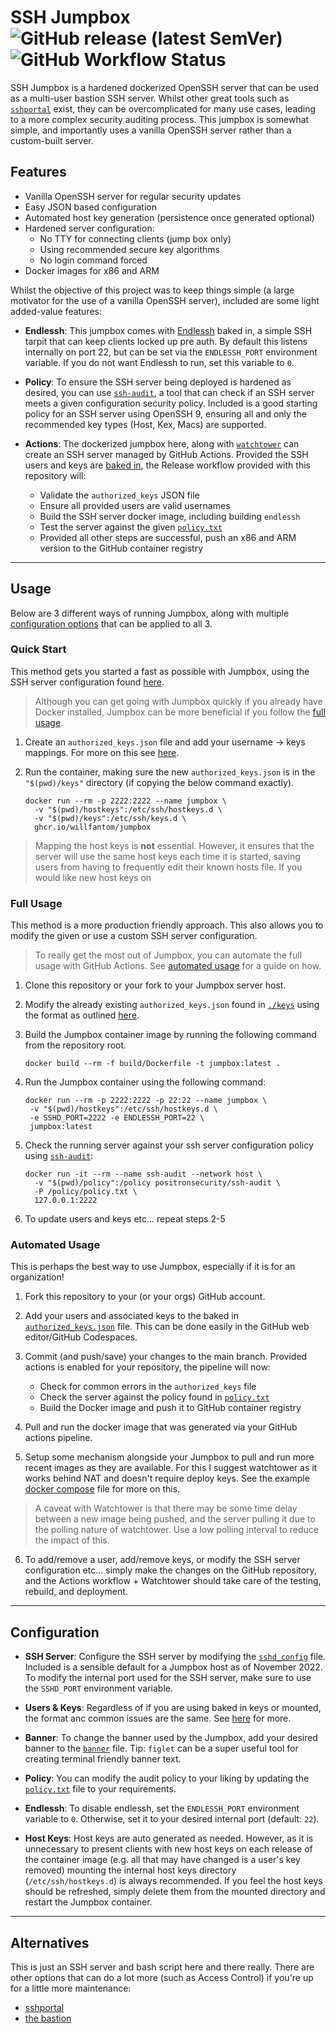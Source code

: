# SSH Jumpbox    ![GitHub release (latest SemVer)](https://img.shields.io/github/v/tag/willfantom/jumpbox?display_name=tag&label=%20&sort=semver)  ![GitHub Workflow Status](https://img.shields.io/github/workflow/status/WillFantom/jumpbox/Release?label=%20&logo=github)

SSH Jumpbox is a hardened dockerized OpenSSH server that can be used as a multi-user bastion SSH server. Whilst other great tools such as [`sshportal`](https://github.com/moul/sshportal) exist, they can be overcomplicated for many use cases, leading to a more complex security auditing process. This jumpbox is somewhat simple, and importantly uses a vanilla OpenSSH server rather than a custom-built server.

## Features

 - Vanilla OpenSSH server for regular security updates
 - Easy JSON based configuration
 - Automated host key generation (persistence once generated optional)
 - Hardened server configuration:
   - No TTY for connecting clients (jump box only)
   - Using recommended secure key algorithms
   - No login command forced
 - Docker images for x86 and ARM

Whilst the objective of this project was to keep things simple (a large motivator for the use of a vanilla OpenSSH server), included are some light added-value features:

- **Endlessh**: This jumpbox comes with [Endlessh](https://github.com/skeeto/endlessh) baked in, a simple SSH tarpit that can keep clients locked up pre auth. By default this listens internally on port 22, but can be set via the `ENDLESSH_PORT` environment variable. If you do not want Endlessh to run, set this variable to `0`.

- **Policy**: To ensure the SSH server being deployed is hardened as desired, you can use [`ssh-audit`](https://github.com/jtesta/ssh-audit), a tool that can check if an SSH server meets a given configuration security policy. Included is a good starting policy for an SSH server using OpenSSH 9, ensuring all and only the recommended key types (Host, Kex, Macs) are supported.

- **Actions**: The dockerized jumpbox here, along with [`watchtower`](https://containrrr.dev/watchtower/) can create an SSH server managed by GitHub Actions. Provided the SSH users and keys are [baked in](#full-usage), the Release workflow provided with this repository will:
   - Validate the `authorized_keys` JSON file
   - Ensure all provided users are valid usernames
   - Build the SSH server docker image, including building `endlessh`
   - Test the server against the given [`policy.txt`](./policy/policy.txt)
   - Provided all other steps are successful, push an x86 and ARM version to the GitHub container registry

---

## Usage

Below are 3 different ways of running Jumpbox, along with multiple [configuration options](#configuration) that can be applied to all 3.

### Quick Start

This method gets you started a fast as possible with Jumpbox, using the SSH server configuration found [here](./sshd/sshd_config).

> Although you can get going with Jumpbox quickly if you already have Docker installed, Jumpbox can be more beneficial if you follow the [full usage](#full-usage).

1. Create an `authorized_keys.json` file and add your username -> keys mappings. For more on this see [here](example/keys/README.md).

2. Run the container, making sure the new `authorized_keys.json` is in the `"$(pwd)/keys"` directory (if copying the below command exactly).
   ```
   docker run --rm -p 2222:2222 --name jumpbox \
     -v "$(pwd)/hostkeys":/etc/ssh/hostkeys.d \
     -v "$(pwd)/keys":/etc/ssh/keys.d \
     ghcr.io/willfantom/jumpbox
   ```

> Mapping the host keys is **not** essential. However, it ensures that the server will use the same host keys each time it is started, saving users from having to frequently edit their known hosts file. If you would like new host keys on 

### Full Usage

This method is a more production friendly approach. This also allows you to modify the given or use a custom SSH server configuration.

> To really get the most out of Jumpbox, you can automate the full usage with GitHub Actions. See [automated usage](#automated-usage) for a guide on how.

1. Clone this repository or your fork to your Jumpbox server host.

2. Modify the already existing `authorized_keys.json` found in [`./keys`](./keys/) using the format as outlined [here](example/keys/README.md).

3. Build the Jumpbox container image by running the following command from the repository root.
   ```
   docker build --rm -f build/Dockerfile -t jumpbox:latest .
   ```

4. Run the Jumpbox container using the following command:
   ```
   docker run --rm -p 2222:2222 -p 22:22 --name jumpbox \
    -v "$(pwd)/hostkeys":/etc/ssh/hostkeys.d \
    -e SSHD_PORT=2222 -e ENDLESSH_PORT=22 \
    jumpbox:latest
   ```

5. Check the running server against your ssh server configuration policy using [`ssh-audit`](https://github.com/jtesta/ssh-audit):
   ```
   docker run -it --rm --name ssh-audit --network host \
     -v "$(pwd)/policy":/policy positronsecurity/ssh-audit \
     -P /policy/policy.txt \
     127.0.0.1:2222
   ```
   
6. To update users and keys etc... repeat steps 2-5

### Automated Usage

This is perhaps the best way to use Jumpbox, especially if it is for an organization!

1. Fork this repository to your (or your orgs) GitHub account.

2. Add your users and associated keys to the baked in [`authorized_keys.json`](./keys/authorized_keys.json) file. This can be done easily in the GitHub web editor/GitHub Codespaces.

3. Commit (and push/save) your changes to the main branch. Provided actions is enabled for your repository, the pipeline will now:
     - Check for common errors in the `authorized_keys` file
     - Check the server against the policy found in [`policy.txt`](./policy/policy.txt)
     - Build the Docker image and push it to GitHub container registry

4. Pull and run the docker image that was generated via your GitHub actions pipeline.

5. Setup some mechanism alongside your Jumpbox to pull and run more recent images as they are available. For this I suggest watchtower as it works behind NAT and doesn't require deploy keys. See the example [docker compose](./example/docker-compose.yml) file for more on this.

  > A caveat with Watchtower is that there may be some time delay between a new image being pushed, and the server pulling it due to the polling nature of watchtower. Use a low polling interval to reduce the impact of this.

6. To add/remove a user, add/remove keys, or modify the SSH server configuration etc... simply make the changes on the GitHub repository, and the Actions workflow + Watchtower should take care of the testing, rebuild, and deployment.

---

## Configuration

- **SSH Server**: Configure the SSH server by modifying the [`sshd_config`](sshd/sshd_config) file. Included is a sensible default for a Jumpbox host as of November 2022. To modify the internal port used for the SSH server, make sure to use the `SSHD_PORT` environment variable.

- **Users & Keys**: Regardless of if you are using baked in keys or mounted, the format anc common issues are the same. See [here](./example/keys/README.md) for more.

- **Banner**: To change the banner used by the Jumpbox, add your desired banner to the [`banner`](./sshd/banner) file. Tip: `figlet` can be a super useful tool for creating terminal friendly banner text.

- **Policy**: You can modify the audit policy to your liking by updating the [`policy.txt`](./policy/policy.txt) file to your requirements.

- **Endlessh**: To disable endlessh, set the `ENDLESSH_PORT` environment variable to `0`. Otherwise, set it to your desired internal port (default: `22`).

- **Host Keys**: Host keys are auto generated as needed. However, as it is unnecessary to present clients with new host keys on each release of the container image (e.g. all that may have changed is a user's key removed) mounting the internal host keys directory (`/etc/ssh/hostkeys.d`) is always recommended. If you feel the host keys should be refreshed, simply delete them from the mounted directory and restart the Jumpbox container.

---

## Alternatives

This is just an SSH server and bash script here and there really. There are other options that can do a lot more (such as Access Control) if you're up for a little more maintenance: 

 - [sshportal](https://github.com/moul/sshportal)
 - [the bastion](https://github.com/ovh/the-bastion)
